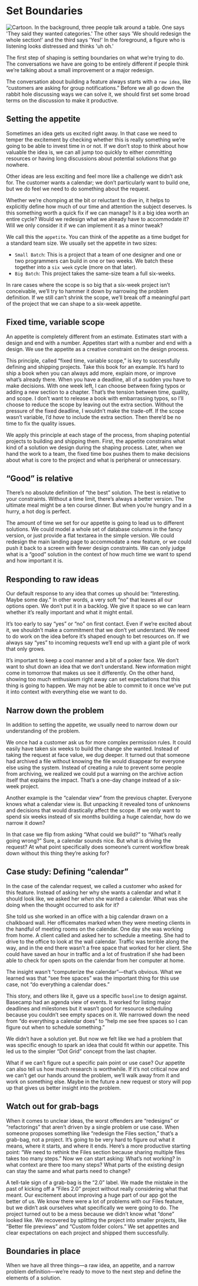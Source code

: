 # Set Boundaries

![Cartoon. In the background, three people talk around a table. One says 'They said they wanted categories.' The other says 'We should redesign the whole section!' and the third says 'Yes!' In the foreground, a figure who is listening looks distressed and thinks 'uh oh.'](intro_cartoon-849a30dad3a668738e5933a410abd2dd895dbab32c14bb5bdb1604652f74c1e4.jpg)

The first step of shaping is setting boundaries on what we’re trying to do. The conversations we have are going to be entirely different if people think we’re talking about a small improvement or a major redesign.

The conversation about building a feature always starts with a `raw idea`, like “customers are asking for group notifications.” Before we all go down the rabbit hole discussing ways we can solve it, we should first set some broad terms on the discussion to make it productive.

## Setting the appetite

Sometimes an idea gets us excited right away. In that case we need to temper the excitement by checking whether this is really something we’re going to be able to invest time in or not. If we don’t stop to think about how valuable the idea is, we can all jump too quickly to either committing resources or having long discussions about potential solutions that go nowhere.

Other ideas are less exciting and feel more like a challenge we didn’t ask for. The customer wants a calendar; we don’t particularly want to build one, but we do feel we need to do something about the request.

Whether we’re chomping at the bit or reluctant to dive in, it helps to explicitly define how much of our time and attention the subject deserves. Is this something worth a quick fix if we can manage? Is it a big idea worth an entire cycle? Would we redesign what we already have to accommodate it? Will we only consider it if we can implement it as a minor tweak?

We call this the `appetite`. You can think of the appetite as a time budget for a standard team size. We usually set the appetite in two sizes:

- `Small Batch`: This is a project that a team of one designer and one or two programmers can build in one or two weeks. We batch these together into a `six week` cycle (more on that later).
- `Big Batch`: This project takes the same-size team a full six-weeks.

In rare cases where the scope is so big that a six-week project isn’t conceivable, we’ll try to hammer it down by narrowing the problem definition. If we still can’t shrink the scope, we’ll break off a meaningful part of the project that we can shape to a six-week appetite.

## Fixed time, variable scope

An appetite is completely different from an estimate. Estimates start with a design and end with a number. Appetites start with a number and end with a design. We use the appetite as a creative constraint on the design process.

This principle, called “fixed time, variable scope,” is key to successfully defining and shipping projects. Take this book for an example. It’s hard to ship a book when you can always add more, explain more, or improve what’s already there. When you have a deadline, all of a sudden you have to make decisions. With one week left, I can choose between fixing typos or adding a new section to a chapter. That’s the tension between time, quality, and scope. I don’t want to release a book with embarrassing typos, so I’ll choose to reduce the scope by leaving out the extra section. Without the pressure of the fixed deadline, I wouldn’t make the trade-off. If the scope wasn’t variable, I’d *have* to include the extra section. Then there’d be no time to fix the quality issues.

We apply this principle at each stage of the process, from shaping potential projects to building and shipping them. First, the appetite constrains what kind of a solution we design during the shaping process. Later, when we hand the work to a team, the fixed time box pushes them to make decisions about what is core to the project and what is peripheral or unnecessary.

## “Good” is relative

There’s no absolute definition of “the best” solution. The best is relative to your constraints. Without a time limit, there’s always a better version. The ultimate meal might be a ten course dinner. But when you’re hungry and in a hurry, a hot dog is perfect.

The amount of time we set for our appetite is going to lead us to different solutions. We could model a whole set of database columns in the fancy version, or just provide a flat textarea in the simple version. We could redesign the main landing page to accommodate a new feature, or we could push it back to a screen with fewer design constraints. We can only judge what is a “good” solution in the context of how much time we want to spend and how important it is.

## Responding to raw ideas

Our default response to any idea that comes up should be: “Interesting. Maybe some day.” In other words, a very soft “no” that leaves all our options open. We don’t put it in a backlog. We give it space so we can learn whether it’s really important and what it might entail.

It’s too early to say “yes” or “no” on first contact. Even if we’re excited about it, we shouldn’t make a commitment that we don’t yet understand. We need to do work on the idea before it’s shaped enough to bet resources on. If we always say “yes” to incoming requests we’ll end up with a giant pile of work that only grows.

It’s important to keep a cool manner and a bit of a poker face. We don’t want to shut down an idea that we don’t understand. New information might come in tomorrow that makes us see it differently. On the other hand, showing too much enthusiasm right away can set expectations that this thing is going to happen. We may not be able to commit to it once we’ve put it into context with everything else we want to do.

## Narrow down the problem

In addition to setting the appetite, we usually need to narrow down our understanding of the problem.

We once had a customer ask us for more complex permission rules. It could easily have taken six weeks to build the change she wanted. Instead of taking the request at face value, we dug deeper. It turned out that someone had archived a file without knowing the file would disappear for everyone else using the system. Instead of creating a rule to prevent some people from archiving, we realized we could put a warning on the archive action itself that explains the impact. That’s a one-day change instead of a six-week project.

Another example is the “calendar view” from the previous chapter. Everyone knows what a calendar view is. But unpacking it revealed tons of unknowns and decisions that would drastically affect the scope. If we only want to spend six weeks instead of six months building a huge calendar, how do we narrow it down?

In that case we flip from asking “What could we build?” to “What’s really going wrong?” Sure, a calendar sounds nice. But what is driving the request? At what point specifically does someone’s current workflow break down without this thing they’re asking for?

## Case study: Defining “calendar”

In the case of the calendar request, we called a customer who asked for this feature. Instead of asking her why she wants a calendar and what it should look like, we asked her *when* she wanted a calendar. What was she doing when the thought occurred to ask for it?

She told us she worked in an office with a big calendar drawn on a chalkboard wall. Her officemates marked when they were meeting clients in the handful of meeting rooms on the calendar. One day she was working from home. A client called and asked her to schedule a meeting. She had to drive to the office to look at the wall calendar. Traffic was terrible along the way, and in the end there wasn’t a free space that worked for her client. She could have saved an hour in traffic and a lot of frustration if she had been able to check for open spots on the calendar from her computer at home.

The insight wasn’t “computerize the calendar”—that’s obvious. What we learned was that “see free spaces” was the important thing for this use case, not “do everything a calendar does.”

This story, and others like it, gave us a specific `baseline` to design against. Basecamp had an agenda view of events. It worked for listing major deadlines and milestones but it wasn’t good for resource scheduling because you couldn’t see empty spaces on it. We narrowed down the need from “do everything a calendar does” to “help me see free spaces so I can figure out when to schedule something.”

We didn’t have a solution yet. But now we felt like we had a problem that was specific enough to spark an idea that could fit within our appetite. This led us to the simpler “Dot Grid” concept from the last chapter.

What if we can’t figure out a specific pain point or use case? Our appetite can also tell us how much research is worthwhile. If it’s not critical now and we can’t get our hands around the problem, we’ll walk away from it and work on something else. Maybe in the future a new request or story will pop up that gives us better insight into the problem.

## Watch out for grab-bags

When it comes to unclear ideas, the worst offenders are “redesigns” or “refactorings” that aren’t driven by a single problem or use case. When someone proposes something like “redesign the Files section,” that’s a grab-bag, not a project. It’s going to be very hard to figure out what it means, where it starts, and where it ends. Here’s a more productive starting point: “We need to rethink the Files section because sharing multiple files takes too many steps.” Now we can start asking: What’s not working? In what context are there too many steps? What parts of the existing design can stay the same and what parts need to change?

A tell-tale sign of a grab-bag is the “2.0” label. We made the mistake in the past of kicking off a “Files 2.0” project without really considering what that meant. Our excitement about improving a huge part of our app got the better of us. We know there were a lot of problems with our Files feature, but we didn’t ask ourselves what specifically we were going to do. The project turned out to be a mess because we didn’t know what “done” looked like. We recovered by splitting the project into smaller projects, like “Better file previews” and “Custom folder colors.” We set appetites and clear expectations on each project and shipped them successfully.

## Boundaries in place

When we have all three things—a raw idea, an appetite, and a narrow problem definition—we’re ready to move to the next step and define the elements of a solution.